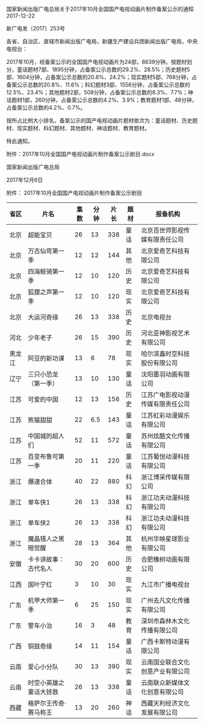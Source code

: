 国家新闻出版广电总局关于2017年10月全国国产电视动画片制作备案公示的通知  
2017-12-22   

新广电发〔2017〕253号

各省、自治区、直辖市新闻出版广电局，新疆生产建设兵团新闻出版广电局，中央电视台：

2017年10月，经备案公示的全国国产电视动画片为24部，6639分钟。按题材划分，童话题材7部、1895分钟，占备案公示总数的29.2%、28.5%；历史题材5部、1604分钟，占备案公示总数的20.8%、24.2%；现实题材5部、768分钟，占备案公示总数的20.8%、11.6%；科幻题材3部、1556分钟，占备案公示总数的12.5%、23.4%；其他题材2部，508分钟，占备案公示总数的8.3%、7.7%；神话题材1部，260分钟，占备案公示总数的4.2%、3.9%；教育题材1部、48分钟，占备案公示总数的4.2%、0.7%。

按所占比例大小排名，备案公示的国产电视动画片题材依次为：童话题材、历史题材、现实题材、科幻题材、其他题材、神话题材、教育题材。

特此通知。

 

附件：2017年10月全国国产电视动画片制作备案公示剧目.docx

 

 

国家新闻出版广电总局

2017年12月6日



附件：
2017年10月全国国产电视动画片制作备案公示剧目

省区 | 片名 | 集数 | 分钟 | 片长 | 题材 | 报备机构
---|----|----|----|----|----|-----
北京 | 超能宝贝 | 26 | 13 | 338 | 童话 | 北京百世师影视传媒有限责任公司
北京 | 万古仙穹第一季 | 12 | 12 | 144 | 其他 | 北京爱奇艺科技有限公司
北京 | 四海鲸骑第一季 | 12 | 10 | 120 | 历史 | 北京爱奇艺科技有限公司
北京 | 狐狸之声第一季 | 12 | 10 | 120 | 现实 | 北京爱奇艺科技有限公司
北京 | 大运河奇缘 | 26 | 13 | 338 | 历史 | 北京电视台
河北 | 少年老子 | 26 | 15 | 390 | 历史 | 河北亚神影视艺术有限公司
黑龙江 | 阿豆的新功课 | 13 | 6 | 78 | 现实 | 哈尔滨鑫时空科技股份有限公司
辽宁 | 三只小恐龙（第一季） | 13 | 10 | 130 | 童话 | 沈阳墨羽动画有限公司
江苏 | 可爱的中国 | 12 | 13 | 156 | 历史 | 江苏广电影视动漫传媒有限责任公司
江苏 | 熊猫甜甜 | 22 | 6.5 | 143 | 童话 | 江苏虹彩动漫娱乐有限公司
江苏 | 中国城的超人们 | 52 | 11 | 572 | 童话 | 苏州炫酷文化传播有限公司
江苏 | 百变布鲁可第一季 | 20 | 11 | 220 | 童话 | 江苏葡悦动漫科技有限公司
浙江 | 爆速合体 | 40 | 22 | 880 | 科幻 | 浙江博采传媒有限公司
浙江 | 单车侠1 | 26 | 13 | 338 | 科幻 | 浙江功夫动漫科技有限公司
浙江 | 单车侠2 | 26 | 13 | 338 | 科幻 | 浙江功夫动漫科技有限公司
浙江 | 魔晶猎人之黑暗觉醒 | 28 | 13 | 364 | 其他 | 杭州华映星球影业有限公司
安徽 | 卡卡讲故事：古代名人 | 30 | 20 | 600 | 历史 | 合肥橡树动画有限公司
江西 | 国叶宁红 | 3 | 10 | 30 | 现实 | 九江市广播电视台
广东 | 机甲大师第一季 | 6 | 25 | 150 | 现实 | 广州去凡文化传播有限公司
广东 | 警车小治 | 16 | 3 | 48 | 教育 | 深圳市森林木文化传播有限公司
广西 | 铜鼓奇缘 | 14 | 11 | 154 | 童话 | 广西卡斯特动漫有限公司
云南 | 爱心小分队 | 30 | 13 | 390 | 现实 | 云南国业联合文化创意产业有限公司
云南 | 时空小英雄之童话大拯救 | 26 | 13 | 338 | 童话 | 云南联众新媒体文化创意有限公司
西藏 | 格萨尔王传奇·赛马称王 | 13 | 20 | 260 | 神话 | 西藏天利经济文化发展有限公司|